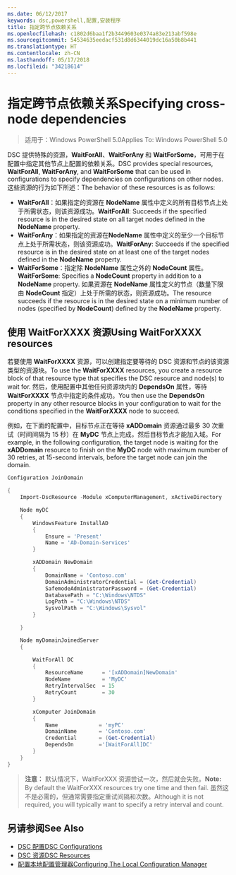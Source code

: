 ```yaml
---
ms.date: 06/12/2017
keywords: dsc,powershell,配置,安装程序
title: 指定跨节点依赖关系
ms.openlocfilehash: c1802d6baa1f2b3449603e0374a83e213abf598e
ms.sourcegitcommit: 54534635eedacf531d8d6344019dc16a50b8b441
ms.translationtype: HT
ms.contentlocale: zh-CN
ms.lasthandoff: 05/17/2018
ms.locfileid: "34218614"
---
```

# <a name="specifying-cross-node-dependencies"></a><span data-ttu-id="494fd-103">指定跨节点依赖关系</span><span class="sxs-lookup"><span data-stu-id="494fd-103">Specifying cross-node dependencies</span></span>

> <span data-ttu-id="494fd-104">适用于：Windows PowerShell 5.0</span><span class="sxs-lookup"><span data-stu-id="494fd-104">Applies To: Windows PowerShell 5.0</span></span>

<span data-ttu-id="494fd-105">DSC 提供特殊的资源，**WaitForAll**、**WaitForAny** 和 **WaitForSome**，可用于在配置中指定其他节点上配置的依赖关系。</span><span class="sxs-lookup"><span data-stu-id="494fd-105">DSC provides special resources, **WaitForAll**, **WaitForAny**, and **WaitForSome** that can be used in configurations to specify dependencies on configurations on other nodes.</span></span> <span data-ttu-id="494fd-106">这些资源的行为如下所述：</span><span class="sxs-lookup"><span data-stu-id="494fd-106">The behavior of these resources is as follows:</span></span>

* <span data-ttu-id="494fd-107">**WaitForAll**：如果指定的资源在 **NodeName** 属性中定义的所有目标节点上处于所需状态，则该资源成功。</span><span class="sxs-lookup"><span data-stu-id="494fd-107">**WaitForAll**: Succeeds if the specified resource is in the desired state on all target nodes defined in the **NodeName** property.</span></span>
* <span data-ttu-id="494fd-108">**WaitForAny**：如果指定的资源在**NodeName** 属性中定义的至少一个目标节点上处于所需状态，则该资源成功。</span><span class="sxs-lookup"><span data-stu-id="494fd-108">**WaitForAny**: Succeeds if the specified resource is in the desired state on at least one of the target nodes defined in the **NodeName** property.</span></span>
* <span data-ttu-id="494fd-109">**WaitForSome**：指定除 **NodeName** 属性之外的 **NodeCount** 属性。</span><span class="sxs-lookup"><span data-stu-id="494fd-109">**WaitForSome**: Specifies a **NodeCount** property in addition to a **NodeName** property.</span></span> <span data-ttu-id="494fd-110">如果资源在 **NodeName** 属性定义的节点（数量下限由 **NodeCount** 指定）上处于所需的状态，则资源成功。</span><span class="sxs-lookup"><span data-stu-id="494fd-110">The resource succeeds if the resource is in the desired state on a minimum number of nodes (specified by **NodeCount**) defined by the **NodeName** property.</span></span>

## <a name="using-waitforxxxx-resources"></a><span data-ttu-id="494fd-111">使用 WaitForXXXX 资源</span><span class="sxs-lookup"><span data-stu-id="494fd-111">Using WaitForXXXX resources</span></span>

<span data-ttu-id="494fd-112">若要使用 **WaitForXXXX** 资源，可以创建指定要等待的 DSC 资源和节点的该资源类型的资源块。</span><span class="sxs-lookup"><span data-stu-id="494fd-112">To use the **WaitForXXXX** resources, you create a resource block of that resource type that specifies the DSC resource and node(s) to wait for.</span></span> <span data-ttu-id="494fd-113">然后，使用配置中其他任何资源块内的 **DependsOn** 属性，等待 **WaitForXXXX** 节点中指定的条件成功。</span><span class="sxs-lookup"><span data-stu-id="494fd-113">You then use the **DependsOn** property in any other resource blocks in your configuration to wait for the conditions specified in the **WaitForXXXX** node to succeed.</span></span>

<span data-ttu-id="494fd-114">例如，在下面的配置中，目标节点正在等待 **xADDomain** 资源通过最多 30 次重试（时间间隔为 15 秒）在 **MyDC** 节点上完成，然后目标节点才能加入域。</span><span class="sxs-lookup"><span data-stu-id="494fd-114">For example, in the following configuration, the target node is waiting for the **xADDomain** resource to finish on the **MyDC** node with maximum number of 30 retries, at 15-second intervals, before the target node can join the domain.</span></span>

```powershell
Configuration JoinDomain

{
    Import-DscResource -Module xComputerManagement, xActiveDirectory

    Node myDC
    {
        WindowsFeature InstallAD
        {
            Ensure = 'Present'
            Name = 'AD-Domain-Services'
        }

        xADDomain NewDomain
        {
            DomainName = 'Contoso.com'
            DomainAdministratorCredential = (Get-Credential)
            SafemodeAdministratorPassword = (Get-Credential)
            DatabasePath = "C:\Windows\NTDS"
            LogPath = "C:\Windows\NTDS"
            SysvolPath = "C:\Windows\Sysvol"
        }

    }

    Node myDomainJoinedServer
    {

        WaitForAll DC
        {
            ResourceName      = '[xADDomain]NewDomain'
            NodeName          = 'MyDC'
            RetryIntervalSec  = 15
            RetryCount        = 30
        }

        xComputer JoinDomain
        {
            Name             = 'myPC'
            DomainName       = 'Contoso.com'
            Credential       = (Get-Credential)
            DependsOn        ='[WaitForAll]DC'
        }
    }
}
```

><span data-ttu-id="494fd-115">**注意：** 默认情况下，WaitForXXX 资源尝试一次，然后就会失败。</span><span class="sxs-lookup"><span data-stu-id="494fd-115">**Note:** By default the WaitForXXX resources try one time and then fail.</span></span> <span data-ttu-id="494fd-116">虽然这不是必需的，但通常需要指定重试间隔和次数。</span><span class="sxs-lookup"><span data-stu-id="494fd-116">Although it is not required, you will typically want to specify a retry interval and count.</span></span>

## <a name="see-also"></a><span data-ttu-id="494fd-117">另请参阅</span><span class="sxs-lookup"><span data-stu-id="494fd-117">See Also</span></span>
* [<span data-ttu-id="494fd-118">DSC 配置</span><span class="sxs-lookup"><span data-stu-id="494fd-118">DSC Configurations</span></span>](configurations.md)
* [<span data-ttu-id="494fd-119">DSC 资源</span><span class="sxs-lookup"><span data-stu-id="494fd-119">DSC Resources</span></span>](resources.md)
* [<span data-ttu-id="494fd-120">配置本地配置管理器</span><span class="sxs-lookup"><span data-stu-id="494fd-120">Configuring The Local Configuration Manager</span></span>](metaConfig.md)